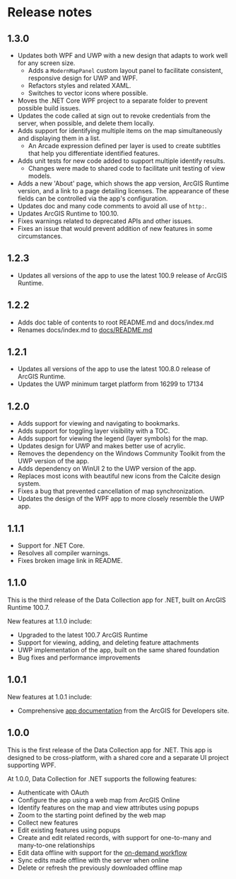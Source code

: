 # Release notes

## 1.3.0

* Updates both WPF and UWP with a new design that adapts to work well for any screen size.
    * Adds a `ModernMapPanel` custom layout panel to facilitate consistent, responsive design for UWP and WPF.
    * Refactors styles and related XAML.
    * Switches to vector icons where possible.
* Moves the .NET Core WPF project to a separate folder to prevent possible build issues.
* Updates the code called at sign out to revoke credentials from the server, when possible, and delete them locally.
* Adds support for identifying multiple items on the map simultaneously and displaying them in a list.
    * An Arcade expression defined per layer is used to create subtitles that help you differentiate identified features.
* Adds unit tests for new code added to support multiple identify results.
    * Changes were made to shared code to facilitate unit testing of view models.
* Adds a new 'About' page, which shows the app version, ArcGIS Runtime version, and a link to a page detailing licenses. The appearance of these fields can be controlled via the app's configuration.
* Updates doc and many code comments to avoid all use of `http:`.
* Updates ArcGIS Runtime to 100.10.
* Fixes warnings related to deprecated APIs and other issues.
* Fixes an issue that would prevent addition of new features in some circumstances.

## 1.2.3

* Updates all versions of the app to use the latest 100.9 release of ArcGIS Runtime.

## 1.2.2

* Adds doc table of contents to root README.md and docs/index.md
* Renames docs/index.md to [docs/README.md](/docs/README.md)

## 1.2.1

* Updates all versions of the app to use the latest 100.8.0 release of ArcGIS Runtime.
* Updates the UWP minimum target platform from 16299 to 17134

## 1.2.0

* Adds support for viewing and navigating to bookmarks.
* Adds support for toggling layer visibility with a TOC.
* Adds support for viewing the legend (layer symbols) for the map.
* Updates design for UWP and makes better use of acrylic.
* Removes the dependency on the Windows Community Toolkit from the UWP version of the app.
* Adds dependency on WinUI 2 to the UWP version of the app.
* Replaces most icons with beautiful new icons from the Calcite design system.
* Fixes a bug that prevented cancellation of map synchronization.
* Updates the design of the WPF app to more closely resemble the UWP app.

## 1.1.1

* Support for .NET Core.
* Resolves all compiler warnings.
* Fixes broken image link in README.

## 1.1.0

This is the third release of the Data Collection app for .NET, built on ArcGIS Runtime 100.7.

New features at 1.1.0 include:

* Upgraded to the latest 100.7 ArcGIS Runtime
* Support for viewing, adding, and deleting feature attachments
* UWP implementation of the app, built on the same shared foundation
* Bug fixes and performance improvements

## 1.0.1

New features at 1.0.1 include:

* Comprehensive [app documentation](/docs/README.md) from the ArcGIS for Developers site.

## 1.0.0

This is the first release of the Data Collection app for .NET. This app is designed to be cross-platform, with a shared core and a separate UI project supporting WPF.

At 1.0.0, Data Collection for .NET supports the following features:

* Authenticate with OAuth
* Configure the app using a web map from ArcGIS Online
* Identify features on the map and view attributes using popups
* Zoom to the starting point defined by the web map
* Collect new features
* Edit existing features using popups
* Create and edit related records, with support for one-to-many and many-to-one relationships
* Edit data offline with support for the [on-demand workflow](https://developers.arcgis.com/net/latest/wpf/guide/offline.htm#ESRI_SECTION1_AAADEDF10BF24FDF88DBF6EF04DF8579)
* Sync edits made offline with the server when online
* Delete or refresh the previously downloaded offline map
